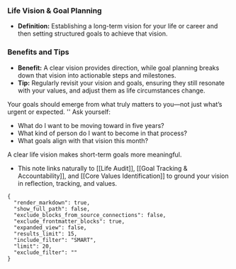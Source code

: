 ### Life Vision & Goal Planning

- **Definition:** Establishing a long-term vision for your life or career and then setting structured goals to achieve that vision.
### Benefits and Tips
- **Benefit:** A clear vision provides direction, while goal planning breaks down that vision into actionable steps and milestones.
- **Tip:** Regularly revisit your vision and goals, ensuring they still resonate with your values, and adjust them as life circumstances change.

Your goals should emerge from what truly matters to you—not just what’s urgent or expected.
''
Ask yourself:
- What do I want to be moving toward in five years?
- What kind of person do I want to become in that process?
- What goals align with that vision this month?

A clear life vision makes short-term goals more meaningful.

+ This note links naturally to [[Life Audit]], [[Goal Tracking & Accountability]], and [[Core Values Identification]] to ground your vision in reflection, tracking, and values.


```smart-connections
{
  "render_markdown": true,
  "show_full_path": false,
  "exclude_blocks_from_source_connections": false,
  "exclude_frontmatter_blocks": true,
  "expanded_view": false,
  "results_limit": 15,
  "include_filter": "SMART",
  "limit": 20,
  "exclude_filter": ""
}
```

